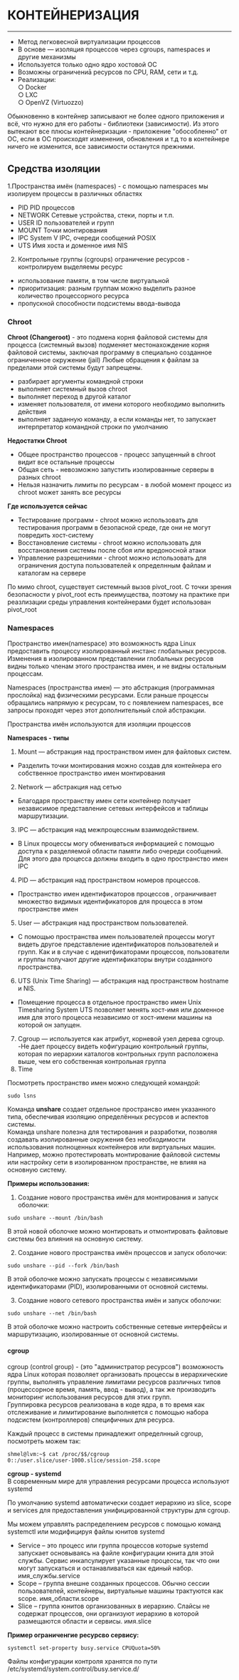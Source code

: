 # КОНТЕЙНЕРИЗАЦИЯ
_ _ _
- Метод легковесной виртуализации процессов
- В основе — изоляция процессов через cgroups, namespaces и другие механизмы
- Используется только одно ядро хостовой ОС
- Возможны ограничениā ресурсов по CPU, RAM, сети и т.д.
- Реализации:    
○ Docker    
○ LXC    
○ OpenVZ (Virtuozzo)    
    

Обыкновенно в контейнер записывают не более одного приложения и всё, что нужно для его  работы - библиотеки (зависимости). Из этого вытекают все плюсы контейнеризации - приложение "обособленно" от ОС, если в ОС происходят изменения, обновления и т.д то в контейнере ничего не изменится, все зависимости останутся прежними.

## Средства изоляции
1.Пространства имён (namespaces) - с помощью namespaces мы изолируем процессы в различных областях
- PID PID процессов
- NETWORK Сетевые устройства, стеки, порты и т.п.
- USER ID пользователей и групп
- MOUNT Точки монтирования
- IPC System V IPC, очереди сообщений POSIX
- UTS Имя хоста и доменное имя NIS
2. Контрольные группы (cgroups) ограничение ресурсов - контролируем выделяемы ресурс
- использование памяти, в том числе виртуальной
- приоритизация: разным группам можно выделить разное количество процессорного ресурса
- пропускной способности подсистемы ввода-вывода

### Chroot
 __Chroot (Changeroot)__ - это подмена корня файловой системы для процесса (системный вызов) подменяет местонахождение корня файловой системы, заключая программу в специально созданное ограниченное окружение (jail) Любые обращения к файлам за пределами этой системы будут запрещены.
    
- разбирает аргументы командной строки
- выполняет системный вызов chroot
- выполняет переход в другой каталог
- изменяет пользователя, от имени которого необходимо выполнить действия
- выполняет заданную команду, а если команды нет, то запускает интерпретатор командной строки по умолчанию

__Недостатки Chroot__
- Общее пространство процессов - процесс запущенный в chroot видит все остальные процессы
- Общая сеть - невозможно запустить изолированные серверы в разных chroot
- Нельзя назначить лимиты по ресурсам - в любой момент процесс из chroot может занять все ресурсы

__Где используется сейчас__
- Тестирование программ - chroot можно использовать для тестирования программ в безопасной среде, где они не могут повредить хост-систему
- Восстановление системы - chroot можно использовать для восстановления системы после сбоя или вредоносной атаки
- Управление разрешениями - сhroot можно использовать для ограничения доступа пользователей к определнным файлам и каталогам на сервере



По мимо chroot, существует системный вызов pivot_root. С точки зрения безопасности у pivot_root есть преимущества, поэтому на практике при реазлизации среды управления контейнерами будет
использован pivot_root

### Namespaces
Пространство имен(namespace) это возможность ядра Linux предоставить процессу изолированный инстанс глобальных ресурсов. Изменения в изолированном представлении глобальных ресурсов видны только членам этого пространства имен, и не видны остальным процессам.      


Namespaces (пространства имен) — это абстракция (программная прослойка) над физическими ресурсами. Если раньше процессы обращались напрямую к ресурсам, то с появлением namespaces, все запросы проходят через этот дополнительный слой абстракции.       


Пространства имён используются для изоляции процессов     


__Namespaces - типы__
1. Mount — абстракция над пространством имен для файловых систем.
- Разделить точки монтирования можно создав для контейнера его собственное пространство имен монтирования
2. Network — абстракция над сетью
- Благодаря пространству имен сети контейнер получает независимое представление сетевых интерфейсов и таблицы маршрутизации.
3. IPC — абстракция над межпроцессным взаимодействием.
- В Linux процессы могу обмениваться информацией с помощью доступа к разделяемой области памяти либо очереди сообщений. Для этого два процесса должны входить в одно пространство имен IPC
4. PID — абстракция над пространством номеров процессов.   
- Пространство имен идентификаторов процессов , ограничивает множество видимых идентификаторов для процесса в этом пространстве имен
5. User — абстракция над пространством пользователей.
- С помощью пространства имен пользователей процессы могут видеть другое представление идентификаторов пользователей и групп. Как и в случае с иденитфикаторами процессов, пользователи и группы получают другие идентификаторы внутри созданного пространства.
6. UTS (Unix Time Sharing) — абстракция над пространством hostname и NIS.
- Помещение процесса в отдельное пространство имен Unix Timesharing System UTS позволяет менять хост-имя или доменное имя для этого процесса независимо от хост-имени машины на которой он запущен.
7. Cgroup — используется как атрибут, корневой узел дерева cgroup.
-Не дает процессу видеть кофигурацию контрольный группы, которая по иерархии каталогов контрольных групп расположена выше, чем его собственная контрольная группа
8. Time     

Посмотреть пространство имен можно следующей командой:
```
sudo lsns
```



Команда **unshare** создает отдельное пространсво имен указанного типа, обеспечивая изоляцию определённых ресурсов и аспектов системы.     
Команда unshare полезна для тестирования и разработки, позволяя создавать изолированные окружения без необходимости использования полноценных контейнеров или виртуальных машин. Например, можно протестировать монтирование файловой системы или настройку сети в изолированном пространстве, не влияя на основную систему.      



__Примеры использования:__

1. Создание нового пространства имён для монтирования и запуск оболочки:
```
sudo unshare --mount /bin/bash
```
В этой новой оболочке можно монтировать и отмонтировать файловые системы без влияния на основную систему.

2. Создание нового пространства имён процессов и запуск оболочки:
```
sudo unshare --pid --fork /bin/bash
```
В этой оболочке можно запускать процессы с независимыми идентификаторами (PID), изолированными от основной системы.

3. Создание нового сетевого пространства имён и запуск оболочки:
```
sudo unshare --net /bin/bash
```
В этой оболочке можно настроить собственные сетевые интерфейсы и маршрутизацию, изолированные от основной системы.
   
#### cgroup
cgroup (control group) - (это "администратор ресурсов") возможность ядра Linux которая позволяет организовать процессы в иерархические группы, выполнять управление лимитами ресурсов различных типов (процессорное время, память, ввод - вывод), а так же производить мониторинг использования ресурсов для этих групп.     
Группировка ресурсов реализована в коде ядра, в то время как отслеживание и лимитирование выполняется с помощью набора подсистем (контроллеров) специфичных для ресурса.     

Каждый процесс в системы принадлежит определнный cgroup, посмотреть можем так:
```
shmel@lvm:~$ cat /proc/$$/cgroup 
0::/user.slice/user-1000.slice/session-258.scope
```

__cgroup - systemd__    
В современным мире для управления ресурсами процесса используют systemd    

По умолчанию systemd автоматически создает иерархию из slice, scope и services для предоставления унифицированной структуры для cgroup.     


Мы можем управлять распределением ресурсов с помощью команд systemctl или модифицируя файлы юнитов systemd     

- Service – это процесс или группа процессов которые systemd запускает основываясь на файле конфигурации юнита для этой службы. Сервис инкапсулирует указанные процессы, так что они могут запускаться и останавливаться как единый набор. имя_службы.service
- Scope – группа внешне созданных процессов. Обычно сессии пользователей, контейнеры, виртуальные машины трактуются как scope. имя_области.scope
- Slice – группа юнитов организованных в иерархию. Слайсы не содержат процессов, они организуют иерархию в которой размещаются области и сервисы. имя.slice

__Пример ограниченгие ресурсво сервису:__
```
systemctl set-property busy.service CPUQuota=50%
```
Файлы конфигурации контроля хранятся по пути /etc/systemd/system.control/busy.service.d/
